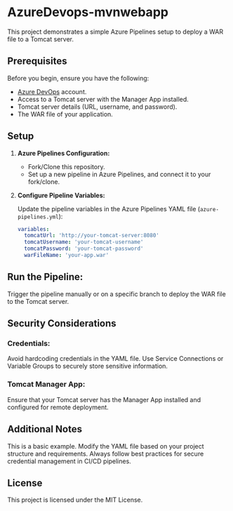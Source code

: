 # AzureDevops-mvnwebapp

This project demonstrates a simple Azure Pipelines setup to deploy a WAR file to a Tomcat server.

## Prerequisites

Before you begin, ensure you have the following:

- [Azure DevOps](https://dev.azure.com/) account.
- Access to a Tomcat server with the Manager App installed.
- Tomcat server details (URL, username, and password).
- The WAR file of your application.

## Setup

1. **Azure Pipelines Configuration:**

   - Fork/Clone this repository.
   - Set up a new pipeline in Azure Pipelines, and connect it to your fork/clone.

2. **Configure Pipeline Variables:**

   Update the pipeline variables in the Azure Pipelines YAML file (`azure-pipelines.yml`):
   
   ```yaml
   variables:
     tomcatUrl: 'http://your-tomcat-server:8080'
     tomcatUsername: 'your-tomcat-username'
     tomcatPassword: 'your-tomcat-password'
     warFileName: 'your-app.war'

## Run the Pipeline:

Trigger the pipeline manually or on a specific branch to deploy the WAR file to the Tomcat server.

## Security Considerations
### Credentials:

Avoid hardcoding credentials in the YAML file. Use Service Connections or Variable Groups to securely store sensitive information.
### Tomcat Manager App:

Ensure that your Tomcat server has the Manager App installed and configured for remote deployment.

## Additional Notes
This is a basic example. Modify the YAML file based on your project structure and requirements.
Always follow best practices for secure credential management in CI/CD pipelines.

## License
This project is licensed under the MIT License.